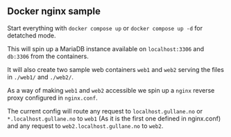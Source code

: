 ## Docker nginx sample

Start everything with `docker compose up` or `docker compose up -d` for detatched mode. 

This will spin up a MariaDB instance available on `localhost:3306` and `db:3306` from the containers.

It will also create two sample web containers `web1` and `web2` serving the files in `./web1/`  and `./web2/`. 

As a way of making `web1` and `web2` accessible we spin up a `nginx` reverse proxy configured in `nginx.conf`. 

The current config will route any request to `localhost.gullane.no` or `*.localhost.gullane.no` to `web1` (As it is the first one defined in nginx.conf) and any request to `web2.localhost.gullane.no` to `web2`.